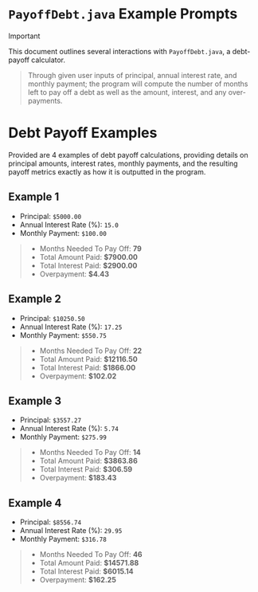 # `PayoffDebt.java` Example Prompts

> [!IMPORTANT]
This document outlines several interactions with `PayoffDebt.java`, a debt-payoff calculator.
> Through given user inputs of principal, annual interest rate, and monthly payment; the program will compute the number of months left to pay off a debt as well as the amount, interest, and any over-payments.

# Debt Payoff Examples

Provided are 4 examples of debt payoff calculations, providing details on principal amounts, interest rates, monthly payments, and the resulting payoff metrics exactly as how it is outputted in the program.

## Example 1

  - Principal: `$5000.00`
  - Annual Interest Rate (%): `15.0`
  - Monthly Payment: `$100.00`

  >- Months Needed To Pay Off: **79**
  >- Total Amount Paid: **$7900.00**
  >- Total Interest Paid: **$2900.00**
  >- Overpayment: **$4.43**

## Example 2

  - Principal: `$10250.50`
  - Annual Interest Rate (%): `17.25`
  - Monthly Payment: `$550.75`

  >- Months Needed To Pay Off: **22**
  >- Total Amount Paid: **$12116.50**
  >- Total Interest Paid: **$1866.00**
  >- Overpayment: **$102.02**

## Example 3

  - Principal: `$3557.27`
  - Annual Interest Rate (%): `5.74`
  - Monthly Payment: `$275.99`

  >- Months Needed To Pay Off: **14**
  >- Total Amount Paid: **$3863.86**
  >- Total Interest Paid: **$306.59**
  >- Overpayment: **$183.43**

## Example 4

  - Principal: `$8556.74`
  - Annual Interest Rate (%): `29.95`
  - Monthly Payment: `$316.78`

  >- Months Needed To Pay Off: **46**
  >- Total Amount Paid: **$14571.88**
  >- Total Interest Paid: **$6015.14**
  >- Overpayment: **$162.25**
